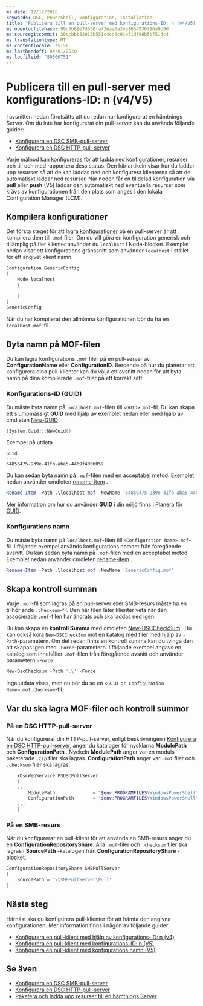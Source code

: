 ```yaml
---
ms.date: 12/12/2018
keywords: DSC, PowerShell, konfiguration, installation
title: 'Publicera till en pull-server med konfigurations-ID: n (v4/V5)'
ms.openlocfilehash: 99c5b89e7d556fa72eaa6a3ba1654936f96a0b9d
ms.sourcegitcommit: 30ccbbb32915b551c4cd4c91ef1df96b5b7514c4
ms.translationtype: MT
ms.contentlocale: sv-SE
ms.lasthandoff: 04/01/2020
ms.locfileid: "80500751"
---
```

# <a name="publish-to-a-pull-server-using-configuration-ids-v4v5"></a>Publicera till en pull-server med konfigurations-ID: n (v4/V5)

I avsnitten nedan förutsätts att du redan har konfigurerat en hämtnings Server. Om du inte har konfigurerat din pull-server kan du använda följande guider:

- [Konfigurera en DSC SMB-pull-server](pullServerSmb.md)
- [Konfigurera en DSC HTTP-pull-server](pullServer.md)

Varje målnod kan konfigureras för att ladda ned konfigurationer, resurser och till och med rapportera dess status. Den här artikeln visar hur du laddar upp resurser så att de kan laddas ned och konfigurera klienterna så att de automatiskt laddar ned resurser. När noden får en tilldelad konfiguration via **pull** eller **push** (V5) laddar den automatiskt ned eventuella resurser som krävs av konfigurationen från den plats som anges i den lokala Configuration Manager (LCM).

## <a name="compile-configurations"></a>Kompilera konfigurationer

Det första steget för att lagra [konfigurationer](../configurations/configurations.md) på en pull-server är att kompilera dem till `.mof` filer. Om du vill göra en konfiguration generisk och tillämplig på fler klienter använder du `localhost` i Node-blocket. Exemplet nedan visar ett konfigurations gränssnitt som använder `localhost` i stället för ett angivet klient namn.

```powershell
Configuration GenericConfig
{
    Node localhost
    {

    }
}
GenericConfig
```

När du har kompilerat den allmänna konfigurationen bör du ha en `localhost.mof`-fil.

## <a name="renaming-the-mof-file"></a>Byta namn på MOF-filen

Du kan lagra konfigurations `.mof` filer på en pull-server av **ConfigurationName** eller **ConfigurationID**. Beroende på hur du planerar att konfigurera dina pull-klienter kan du välja ett avsnitt nedan för att byta namn på dina kompilerade `.mof`-filer på ett korrekt sätt.

### <a name="configuration-ids-guid"></a>Konfigurations-ID (GUID)

Du måste byta namn på `localhost.mof`-filen till `<GUID>.mof`-fil. Du kan skapa ett slumpmässigt **GUID** med hjälp av exemplet nedan eller med hjälp av cmdleten [New-GUID](/powershell/module/microsoft.powershell.utility/new-guid) .

```powershell
[System.Guid]::NewGuid()
```

Exempel på utdata

```Output
Guid
----
64856475-939e-41fb-aba5-4469f4006059
```

Du kan sedan byta namn på `.mof`-filen med en acceptabel metod. Exemplet nedan använder cmdleten [rename-item](/powershell/module/microsoft.powershell.management/rename-item) .

```powershell
Rename-Item -Path .\localhost.mof -NewName '64856475-939e-41fb-aba5-4469f4006059.mof'
```

Mer information om hur du använder **GUID** i din miljö finns i [Planera för GUID](secureServer.md#guids).

### <a name="configuration-names"></a>Konfigurations namn

Du måste byta namn på `localhost.mof`-filen till `<Configuration Name>.mof`-fil. I följande exempel används konfigurations namnet från föregående avsnitt. Du kan sedan byta namn på `.mof`-filen med en acceptabel metod. Exemplet nedan använder cmdleten [rename-item](/powershell/module/microsoft.powershell.management/rename-item) .

```powershell
Rename-Item -Path .\localhost.mof -NewName 'GenericConfig.mof'
```

## <a name="create-the-checksum"></a>Skapa kontroll summan

Varje `.mof`-fil som lagras på en pull-server eller SMB-resurs måste ha en tillhör ande `.checksum`-fil.
Den här filen låter klienter veta när den associerade `.mof`-filen har ändrats och ska laddas ned igen.

Du kan skapa en **kontroll Summa** med cmdleten [New-DSCCheckSum](/powershell/module/psdesiredstateconfiguration/new-dscchecksum) . Du kan också köra `New-DSCCheckSum` mot en katalog med filer med hjälp av `-Path`-parametern.
Om det redan finns en kontroll summa kan du tvinga den att skapas igen med `-Force`-parametern. I följande exempel angavs en katalog som innehåller `.mof`-filen från föregående avsnitt och använder parametern `-Force`.

```powershell
New-DscChecksum -Path '.\' -Force
```

Inga utdata visas, men nu bör du se en `<GUID or Configuration Name>.mof.checksum`-fil.

## <a name="where-to-store-mof-files-and-checksums"></a>Var du ska lagra MOF-filer och kontroll summor

### <a name="on-a-dsc-http-pull-server"></a>På en DSC HTTP-pull-server

När du konfigurerar din HTTP-pull-server, enligt beskrivningen i [Konfigurera en DSC HTTP-pull-server](pullServer.md), anger du kataloger för nycklarna **ModulePath** och **ConfigurationPath** . Nyckeln **ModulePath** anger var en moduls paketerade `.zip` filer ska lagras. **ConfigurationPath** anger var `.mof` filer och `.checksum` filer ska lagras.

```powershell
    xDscWebService PSDSCPullServer
    {
    ...
        ModulePath              = "$env:PROGRAMFILES\WindowsPowerShell\DscService\Modules"
        ConfigurationPath       = "$env:PROGRAMFILES\WindowsPowerShell\DscService\Configuration"
    ...
    }

```

### <a name="on-an-smb-share"></a>På en SMB-resurs

När du konfigurerar en pull-klient för att använda en SMB-resurs anger du en **ConfigurationRepositoryShare**.
Alla `.mof`-filer och `.checksum` filer ska lagras i **SourcePath** -katalogen från **ConfigurationRepositoryShare** -blocket.

```powershell
ConfigurationRepositoryShare SMBPullServer
{
    SourcePath = '\\SMBPullServer\Pull'
}
```

## <a name="next-steps"></a>Nästa steg

Härnäst ska du konfigurera pull-klienter för att hämta den angivna konfigurationen. Mer information finns i någon av följande guider:

- [Konfigurera en pull-klient med hjälp av konfigurations-ID: n (v4)](pullClientConfigId4.md)
- [Konfigurera en pull-klient med konfigurations-ID: n (V5)](pullClientConfigId.md)
- [Konfigurera en pull-klient med konfigurations namn (V5)](pullClientConfigNames.md)

## <a name="see-also"></a>Se även

- [Konfigurera en DSC SMB-pull-server](pullServerSmb.md)
- [Konfigurera en DSC HTTP-pull-server](pullServer.md)
- [Paketera och ladda upp resurser till en hämtnings Server](package-upload-resources.md)

